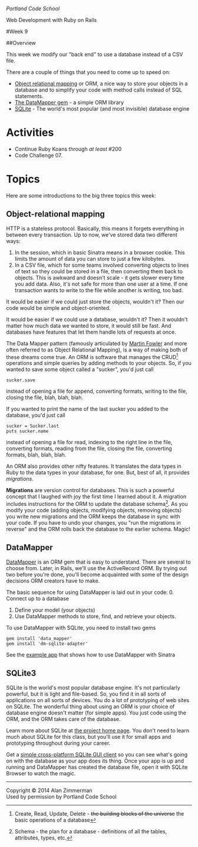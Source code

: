 *Portland Code School*

Web Development with Ruby on Rails

#Week 9

##Overview 

This week we modify our "back end" to use a database instead of a CSV file.

There are a couple of things that you need to come up to speed on:

* [Object relational mapping](http://en.wikipedia.org/wiki/Object-relational_mapping) or ORM, a nice way to store your objects in a database and to simplify your code with method calls instead of SQL statements.
* [The DataMapper gem](http://datamapper.org) - a simple ORM library
* [SQLite](http://www.sqlite.org) - The world's most popular (and most invisible) database engine


# Activities

* Continue Ruby Koans through *at least* #200
* Code Challenge 07. 



# Topics

Here are some introductions to the big three topics this week:

## Object-relational mapping

HTTP is a stateless protocol. Basically, this means it forgets everything in between every transaction.
Up to now, we've stored data two different ways: 

1. In the session, which in basic Sinatra means in a browser cookie. This limits the amount of data you can store to just a few kilobytes.
2. In a CSV file, which for some teams involved converting objects to lines of text so they could be stored in a file, then converting them back to objects. This is awkward and doesn't scale - it gets slower every time you add data. Also, it's not safe for more than one user at a time. If one transaction wants to write to the file while another is writing, too bad. 

It would be easier if we could just store the objects, wouldn't it? Then our code would be simple and object-oriented.

It would be easier if we could use a database, wouldn't it? Then it wouldn't matter how much data we wanted to store, it would still be fast. And databases have features that let them handle lots of requests at once.

The Data Mapper pattern (famously articulated by [Martin Fowler](http://martinfowler.com/eaaCatalog/dataMapper.html) and more often referred to as Object Relational Mapping), is a way of making both of these dreams come true. An ORM is software that manages the CRUD[^1] operations and simple queries by adding methods to your objects. So, if you wanted to save some object called a "sucker", you'd just call

````
sucker.save
````
instead of opening a file for append, converting formats, writing to the file, closing the file, blah, blah, blah.

If you wanted to print the name of the last sucker you added to the database, you'd just call

````
sucker = Sucker.last
puts sucker.name
````
instead of opening a file for read, indexing to the right line in the file, converting formats, reading from the file, closing the file, converting formats,  blah, blah, blah.

An ORM also provides other nifty features. It translates the data types in Ruby to the data types in your database, for one. But, best of all, it provides *migrations*.

**Migrations** are version control for databases. This is such a powerful concept that I laughed with joy the first time I learned about it. A migration includes instructions for the ORM to update the database schema[^2]. As you modify your code (adding objects, modifying objects, removing objects) you write new migrations and the ORM keeps the database in sync with your code. If you have to undo your changes, you "run the migrations in reverse" and the ORM rolls back the database to the earlier schema. Magic!

## DataMapper
[DataMapper](http://datamapper.org) is an ORM gem that is easy to understand. There are several to choose from. Later, in Rails, we'll use the ActiveRecord ORM. By trying out two before you're done, you'll become acquainted with some of the design decisions ORM creators have to make.

The basic sequence for using DataMapper is laid out in your code:
0. Connect up to a database
1. Define your model (your objects)
2. Use DataMapper methods to store, find, and retrieve your objects.

To use DataMapper with SQLite, you need to install two gems

````
gem install 'data_mapper'
gem install 'dm-sqlite-adapter'
`````

See the [example app](sinatra_datamapper_example.md) that shows how to use DataMapper with Sinatra

## SQLite3

SQLite is the world's most popular database engine. It's not particularly powerful, but it is light and file-based. So, you find it in all sorts of applications on all sorts of devices. You do a lot of prototyping of web sites on SQLite. The wonderful thing about using an ORM is your choice of database engine doesn't matter (for simple apps). You just code using the ORM, and the ORM takes care of the database.

Learn more about SQLite at [the project home page](w.sqlite.org/about.html). You don't need to learn much about SQLite for this class, but you'll use it for small apps and prototyping throughout during your career.

Get a [simple cross-platform SQLite GUI client](http://sqlitebrowser.sourceforge.net) so you can see what's going on with the database as your app does its thing. Once your app is up and running and DataMapper has created the database file, open it with SQLite Browser to watch the magic.


[^1]:Create, Read, Update, Delete - ~~the building blocks of the universe~~ the basic operations of a database
[^2]:Schema - the plan for a database - definitions of all the tables, attributes, types, etc. 



----
Copyright © 2014 Alan Zimmerman <br />
Used by permission by Portland Code School